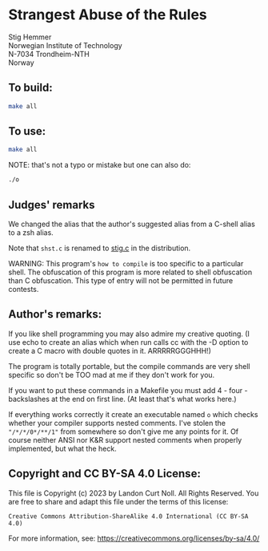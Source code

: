 # Strangest Abuse of the Rules

Stig Hemmer\
Norwegian Institute of Technology\
N-7034 Trondheim-NTH\
Norway

## To build:

```sh
make all
```

## To use:

```sh
make all
```

NOTE: that's not a typo or mistake but one can also do:

```sh
./o
```

## Judges' remarks

We changed the alias that the author's suggested alias from a
C-shell alias to a zsh alias.

Note that `shst.c` is renamed to [stig.c](stig.c) in the distribution.

WARNING: This program's `how to compile` is too specific to a particular shell.
The obfuscation of this program is more related to shell obfuscation than C
obfuscation.  This type of entry will not be permitted in future contests.

## Author's remarks:

If you like shell programming you may also admire my creative quoting. (I use
echo to create an alias which when run calls cc with the -D option to create a C
macro with double quotes in it. ARRRRRGGGHHH!)

The program is totally portable, but the compile commands are very shell
specific so don't be TOO mad at me if they don't work for you.

If you want to put these commands in a Makefile you must add 4 - four -
backslashes at the end on first line. (At least that's what works here.)

If everything works correctly it create an executable named `o` which checks
whether your compiler supports nested comments. I've stolen the `"/*/*/0*/**/1"`
from somewhere so don't give me any points for it. Of course neither ANSI nor
K&R support nested comments when properly implemented, but what the heck.

## Copyright and CC BY-SA 4.0 License:

This file is Copyright (c) 2023 by Landon Curt Noll.  All Rights Reserved.
You are free to share and adapt this file under the terms of this license:

    Creative Commons Attribution-ShareAlike 4.0 International (CC BY-SA 4.0)

For more information, see: https://creativecommons.org/licenses/by-sa/4.0/
